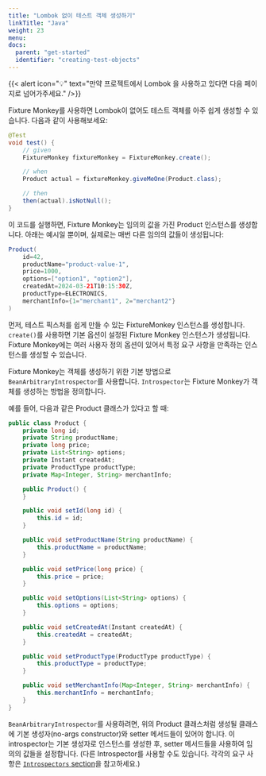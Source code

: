 ```yaml
---
title: "Lombok 없이 테스트 객체 생성하기"
linkTitle: "Java"
weight: 23
menu:
docs:
  parent: "get-started"
  identifier: "creating-test-objects"
---
```


{{< alert icon="💡" text="만약 프로젝트에서 Lombok 을 사용하고 있다면 다음 페이지로 넘어가주세요." />}}

Fixture Monkey를 사용하면 Lombok이 없어도 테스트 객체를 아주 쉽게 생성할 수 있습니다. 다음과 같이 사용해보세요:

```java
@Test
void test() {
    // given
    FixtureMonkey fixtureMonkey = FixtureMonkey.create();

    // when
    Product actual = fixtureMonkey.giveMeOne(Product.class);

    // then
    then(actual).isNotNull();
}
```

이 코드를 실행하면, Fixture Monkey는 임의의 값을 가진 Product 인스턴스를 생성합니다.
아래는 예시일 뿐이며, 실제로는 매번 다른 임의의 값들이 생성됩니다:

```java
Product(
    id=42,
    productName="product-value-1",
    price=1000,
    options=["option1", "option2"],
    createdAt=2024-03-21T10:15:30Z,
    productType=ELECTRONICS,
    merchantInfo={1="merchant1", 2="merchant2"}
)
```

먼저, 테스트 픽스처를 쉽게 만들 수 있는 FixtureMonkey 인스턴스를 생성합니다. `create()`를 사용하면 기본 옵션이 설정된 Fixture Monkey 인스턴스가 생성됩니다.
Fixture Monkey에는 여러 사용자 정의 옵션이 있어서 특정 요구 사항을 만족하는 인스턴스를 생성할 수 있습니다.

Fixture Monkey는 객체를 생성하기 위한 기본 방법으로 `BeanArbitraryIntrospector`를 사용합니다.
`Introspector`는 Fixture Monkey가 객체를 생성하는 방법을 정의합니다.

예를 들어, 다음과 같은 Product 클래스가 있다고 할 때:

```java
public class Product {
    private long id;
    private String productName;
    private long price;
    private List<String> options;
    private Instant createdAt;
    private ProductType productType;
    private Map<Integer, String> merchantInfo;

    public Product() {
    }

    public void setId(long id) {
        this.id = id;
    }

    public void setProductName(String productName) {
        this.productName = productName;
    }

    public void setPrice(long price) {
        this.price = price;
    }

    public void setOptions(List<String> options) {
        this.options = options;
    }

    public void setCreatedAt(Instant createdAt) {
        this.createdAt = createdAt;
    }

    public void setProductType(ProductType productType) {
        this.productType = productType;
    }

    public void setMerchantInfo(Map<Integer, String> merchantInfo) {
        this.merchantInfo = merchantInfo;
    }
}
```

`BeanArbitraryIntrospector`를 사용하려면, 위의 Product 클래스처럼 생성될 클래스에 기본 생성자(no-args constructor)와 setter 메서드들이 있어야 합니다.
이 introspector는 기본 생성자로 인스턴스를 생성한 후, setter 메서드들을 사용하여 임의의 값들을 설정합니다.
(다른 Introspector를 사용할 수도 있습니다. 각각의 요구 사항은 [`Introspectors` section](../../generating-objects/introspector)을 참고하세요.)
